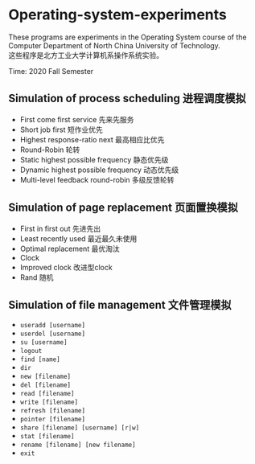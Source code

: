 # Operating-system-experiments
These programs are experiments in the Operating System course of the Computer Department of North China University of Technology.  
这些程序是北方工业大学计算机系操作系统实验。

Time: 2020 Fall Semester

## Simulation of process scheduling 进程调度模拟
- First come first service 先来先服务
- Short job first 短作业优先
- Highest response-ratio next 最高相应比优先
- Round-Robin 轮转
- Static highest possible frequency 静态优先级
- Dynamic highest possible frequency 动态优先级
- Multi-level feedback round-robin 多级反馈轮转

## Simulation of page replacement 页面置换模拟
- First in first out 先进先出
- Least recently used 最近最久未使用
- Optimal replacement 最优淘汰
- Clock
- Improved clock 改进型clock
- Rand 随机

## Simulation of file management 文件管理模拟
- `useradd [username]`
- `userdel [username]`
- `su [username]`
- `logout`
- `find [name]`
- `dir`
- `new [filename]`
- `del [filename]`
- `read [filename]`
- `write [filename]`
- `refresh [filename]`
- `pointer [filename]`
- `share [filename] [username] [r|w]`
- `stat [filename]`
- `rename [filename] [new filename]`
- `exit`